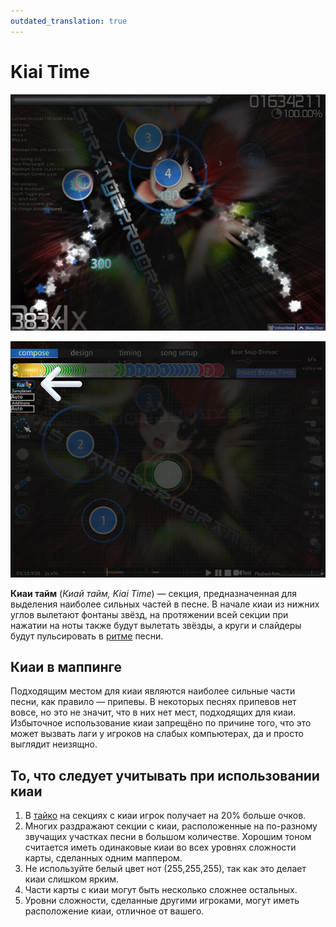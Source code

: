 ```yaml
---
outdated_translation: true
---
```


# Kiai Time

![Фонтаны звёзд показывают, что киаи начался](img/Kiai_Time_test.jpg "Фонтаны звёзд показывают, что киаи начался")

![Иконка киаи в левом верхнем углу экрана](img/Kiai_Time_edit.jpg "Иконка киаи в левом верхнем углу экрана")

**Киаи тайм** (*Киай тайм, Kiai Time*) — секция, предназначенная для выделения наиболее сильных частей в песне. В начале киаи из нижних углов вылетают фонтаны звёзд, на протяжении всей секции при нажатии на ноты также будут вылетать звёзды, а круги и слайдеры будут пульсировать в [ритме](/wiki/Client/Beatmap_editor/Timing) песни.

## Киаи в маппинге

Подходящим местом для киаи являются наиболее сильные части песни, как правило — припевы. В некоторых песнях припевов нет вовсе, но это не значит, что в них нет мест, подходящих для киаи. Избыточное использование киаи запрещёно по причине того, что это может вызвать лаги у игроков на слабых компьютерах, да и просто выглядит неизящно.

## То, что следует учитывать при использовании киаи

1. В [тайко](/wiki/Game_mode/osu!taiko) на секциях с киаи игрок получает на 20% больше очков.
2. Многих раздражают секции с киаи, расположенные на по-разному звучащих участках песни в большом количестве. Хорошим тоном считается иметь одинаковые киаи во всех уровнях сложности карты, сделанных одним маппером.
3. Не используйте белый цвет нот (255,255,255), так как это делает киаи слишком ярким.
4. Части карты с киаи могут быть несколько сложнее остальных.
5. Уровни сложности, сделанные другими игроками, могут иметь расположение киаи, отличное от вашего.

